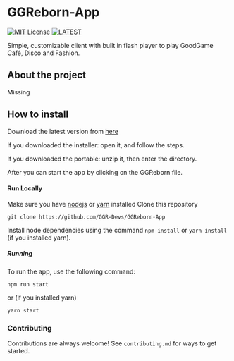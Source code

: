 # GGReborn-App
[![MIT License](https://img.shields.io/badge/License-MIT-green.svg?style=flat)](https://choosealicense.com/licenses/mit/) [![LATEST](https://img.shields.io/badge/latest-UNKNOWN-blue?style=flat)](https://img.shields.io/badge/latest-UNKNOWN-blue)

Simple, customizable client with built in flash player to play GoodGame Café, Disco and Fashion.

## About the project
Missing

## How to install
Download the latest version from [here](https://github.com/GGR-Devs/GGReborn-App/releases)

If you downloaded the installer: open it, and follow the steps.

If you downloaded the portable: unzip it, then enter the directory.

After you can start the app by clicking on the GGReborn file.

#### Run Locally
Make sure you have [nodejs](https://nodejs.org/en/download/) or [yarn](https://classic.yarnpkg.com/en/docs/install) installed
Clone this repository
```
git clone https://github.com/GGR-Devs/GGReborn-App
```
Install node dependencies using the command `npm install` or `yarn install` (if you installed yarn).

##### Running
To run the app, use the following command:
```
npm run start
```
or (if you installed yarn)
```
yarn start
```

### Contributing
Contributions are always welcome!
See `contributing.md` for ways to get started.